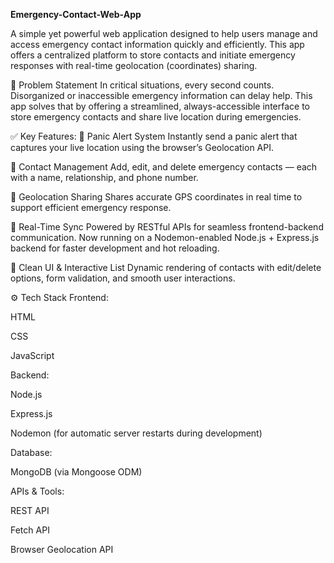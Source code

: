 **Emergency-Contact-Web-App**

A simple yet powerful web application designed to help users manage and access emergency contact information quickly and efficiently. This app offers a centralized platform to store contacts and initiate emergency responses with real-time geolocation (coordinates) sharing.

🚨 Problem Statement
In critical situations, every second counts. Disorganized or inaccessible emergency information can delay help. This app solves that by offering a streamlined, always-accessible interface to store emergency contacts and share live location during emergencies.

✅ Key Features:
📍 Panic Alert System
Instantly send a panic alert that captures your live location using the browser’s Geolocation API.

👥 Contact Management
Add, edit, and delete emergency contacts — each with a name, relationship, and phone number.

🧭 Geolocation Sharing
Shares accurate GPS coordinates in real time to support efficient emergency response.

🔄 Real-Time Sync
Powered by RESTful APIs for seamless frontend-backend communication. Now running on a Nodemon-enabled Node.js + Express.js backend for faster development and hot reloading.

🧱 Clean UI & Interactive List
Dynamic rendering of contacts with edit/delete options, form validation, and smooth user interactions.

⚙️ Tech Stack
Frontend:

HTML

CSS

JavaScript

Backend:

Node.js

Express.js

Nodemon (for automatic server restarts during development)

Database:

MongoDB (via Mongoose ODM)

APIs & Tools:

REST API

Fetch API

Browser Geolocation API

